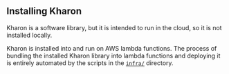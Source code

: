 Installing Kharon
--------------------

Kharon is a software library, but it is intended to run in the cloud, so it is not installed locally.

Kharon is installed into and run on AWS lambda functions. The process of bundling the installed
Kharon library into lambda functions and deploying it is entirely automated by the scripts
in the [`infra/`](https://github.com/HumanCellAtlas/kharon/tree/master/infra) directory.


